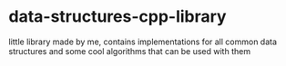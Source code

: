 # data-structures-cpp-library
little library made by me, contains implementations for all common data structures and some cool algorithms that can be used with them
